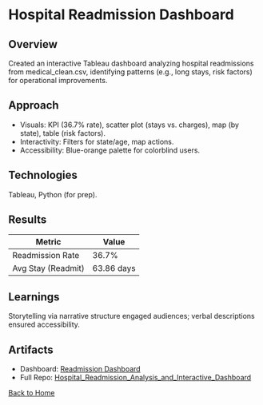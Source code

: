 # Hospital Readmission Dashboard

## Overview
Created an interactive Tableau dashboard analyzing hospital readmissions from medical_clean.csv, identifying patterns (e.g., long stays, risk factors) for operational improvements.

## Approach
- Visuals: KPI (36.7% rate), scatter plot (stays vs. charges), map (by state), table (risk factors).
- Interactivity: Filters for state/age, map actions.
- Accessibility: Blue-orange palette for colorblind users.

## Technologies
Tableau, Python (for prep).

## Results
| Metric          | Value          |
|-----------------|----------------|
| Readmission Rate| 36.7%          |
| Avg Stay (Readmit)| 63.86 days     |

## Learnings
Storytelling via narrative structure engaged audiences; verbal descriptions ensured accessibility.

## Artifacts
- Dashboard: [Readmission Dashboard](../Hospital_Readmission_Analysis_and_Interactive_Dashboard/JohnsonMillil_ReadmissionDashboard.twbx)
- Full Repo: [Hospital_Readmission_Analysis_and_Interactive_Dashboard](../Hospital_Readmission_Analysis_and_Interactive_Dashboard)

[Back to Home](/)
